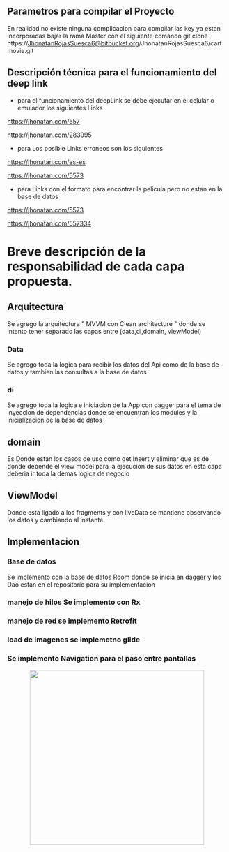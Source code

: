 ## Parametros para compilar el Proyecto

En realidad no existe ninguna complicacion para compilar las key ya estan incorporadas bajar la rama Master con el siguiente comando
git clone https://JhonatanRojasSuesca6@bitbucket.org/JhonatanRojasSuesca6/cartmovie.git

## Descripción técnica para el funcionamiento del deep link

* para el funcionamiento del deepLink se debe ejecutar en el celular o emulador los siguientes Links

https://jhonatan.com/557

https://jhonatan.com/283995
* para Los posible Links erroneos son los siguientes

https://jhonatan.com/es-es

https://jhonatan.com/5573

* para Links con el formato para encontrar la pelicula pero no estan en la base de datos

https://jhonatan.com/5573

https://jhonatan.com/557334

# Breve descripción de la responsabilidad de cada capa propuesta.

## Arquitectura

Se agrego la arquitectura " MVVM con  Clean architecture " donde se intento tener separado las capas entre (data,di,domain, viewModel)

### Data
Se agrego toda la logica para recibir los datos del Api como de la base de datos y tambien las consultas a la base de datos

### di

Se agrego toda la logica e iniciacion de la App con dagger  para el tema de inyeccion de dependencias  donde se encuentran los modules y la inicializacion de la base de datos

## domain

Es Donde estan los casos de uso como get Insert y eliminar que es de donde depende el view model para la ejecucion de sus datos en esta capa deberia ir toda la demas logica de negocio


## ViewModel

Donde esta ligado a los fragments y con liveData se mantiene observando los datos y cambiando al instante

## Implementacion

### Base de datos

Se implemento con la base de datos Room donde se inicia en dagger y los Dao estan en el repositorio para su implementacion

### manejo de hilos Se implemento con Rx

### manejo de red se implemento Retrofit

### load de imagenes se implemetno glide

### Se implemento Navigation para el paso entre pantallas

<div align="center">
    <img src="D:\yotas\descargas\a1" width="400px"</img>
</div>
